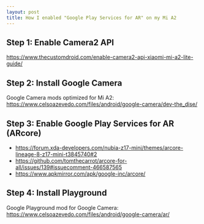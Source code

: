 ```yaml
---
layout: post
title: How I enabled "Google Play Services for AR" on my Mi A2
---
```


Step 1: Enable Camera2 API
-------------
https://www.thecustomdroid.com/enable-camera2-api-xiaomi-mi-a2-lite-guide/

Step 2: Install Google Camera
-------------
Google Camera mods optimized for Mi A2: https://www.celsoazevedo.com/files/android/google-camera/dev-the_dise/

Step 3: Enable Google Play Services for AR (ARcore)
-------------
- https://forum.xda-developers.com/nubia-z17-mini/themes/arcore-lineage-8-z17-mini-t3845740#2
- https://github.com/tomthecarrot/arcore-for-all/issues/139#issuecomment-466587565
- https://www.apkmirror.com/apk/google-inc/arcore/

Step 4: Install Playground
-------------
Google Playground mod for Google Camera: https://www.celsoazevedo.com/files/android/google-camera/ar/
